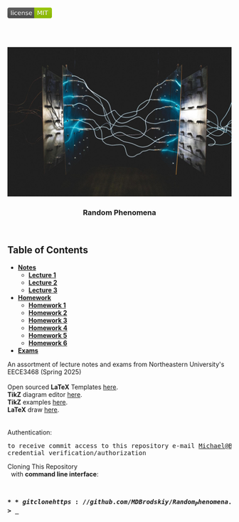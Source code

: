 <!-- PROJECT LOGO -->
<br />
<p align="left">
  <a href="https://github.com/MDBrodskiy/Random_Phenomena/tree/master/LICENSE">
    <img src="images/LicenseImage.svg" alt="license" width="100" height="24"></a>
</p>
<br/>
<br/>

<!-- BACKGROUND & TITLE -->
<p align="center">
  <a href="https://github.com/MDBrodskiy/Random_Phenomena">
    <img src="images/background.jpg" alt="background">
  </a>
  <h3 align="center">Random Phenomena</h3>
<br />
</p>

<!-- TABLE OF CONTENTS -->
## Table of Contents

* [**Notes**](https://github.com/MDBrodskiy/Random_Phenomena/tree/master/Notes/)
    * [**Lecture 1**](https://github.com/MDBrodskiy/Random_Phenomena/tree/master/Notes/Lecture1.pdf)
    * [**Lecture 2**](https://github.com/MDBrodskiy/Random_Phenomena/tree/master/Notes/Lecture2.pdf)
    * [**Lecture 3**](https://github.com/MDBrodskiy/Random_Phenomena/tree/master/Notes/Lecture3.pdf)
* [**Homework**](https://github.com/MDBrodskiy/Random_Phenomena/tree/master/Homework/)
    * [**Homework 1**](https://github.com/MDBrodskiy/Random_Phenomena/tree/master/Notes/Homework1.pdf)
    * [**Homework 2**](https://github.com/MDBrodskiy/Random_Phenomena/tree/master/Notes/Homework2.pdf)
    * [**Homework 3**](https://github.com/MDBrodskiy/Random_Phenomena/tree/master/Notes/Homework3.pdf)
    * [**Homework 4**](https://github.com/MDBrodskiy/Random_Phenomena/tree/master/Notes/Homework4.pdf)
    * [**Homework 5**](https://github.com/MDBrodskiy/Random_Phenomena/tree/master/Notes/Homework5.pdf)
    * [**Homework 6**](https://github.com/MDBrodskiy/Random_Phenomena/tree/master/Notes/Homework6.pdf)
* [**Exams**](https://github.com/MDBrodskiy/Random_Phenomena/tree/master/Exams/)

<!--
  * [**Chapter 1**](#Notes/Chapter\ 1)
* [**Exams**](#Exams)
* [**Projects**](#Projects)
-->


An assortment of lecture notes and exams from Northeastern University's EECE3468 (Spring 2025)
<br/> <br/> 
Open sourced **LaTeX** Templates [here](https://www.latextemplates.com/).
<br/>
**TikZ** diagram editor [here](https://www.mathcha.io/editor).
<br/>
**TikZ** examples [here](https://www.texample.net/tikz/example).
<br/>
**LaTeX** draw [here](https://www.latexdraw.com/).
<br/> <br/> <br/>
Authentication:   
    <pre>to receive commit access to this repository e-mail Michael@Brodskiy.com for credential verification/authorization</pre>

Cloning This Repository
</br>&nbsp;&nbsp;with **command line interface**:
    <pre>    
    **$** git clone https://github.com/MDBrodskiy/Random_Phenomena.git    
    **$** **>**  **_**
    </pre>
